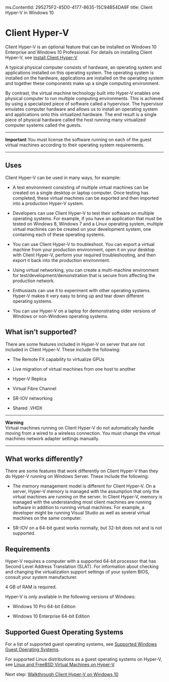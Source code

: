 ms.ContentId: 295275F2-45D0-4177-8635-15C94B54DA8F 
title: Client Hyper-V in Windows 10

# Client Hyper-V # 
 
Client Hyper-V is an optional feature that can be installed on Windows 10 Enterprise and Windows 10 Professional. For details on installing Client Hyper-V, see [Install Client Hyper-V](..\quick_start\step3.md) 

A typical physical computer consists of hardware, an operating system and applications installed on this operating system. The operating system is installed on the hardware, applications are installed on the operating system and together these components make up a single computing environment.

By contrast, the virtual machine technology built into Hyper-V enables one physical computer to run multiple computing environments. This is achieved by using a specialized piece of software called a hypervisor. The hypervisor emulates computer hardware and allows us to install an operating system and applications onto this virtualized hardware. The end result is a single piece of physical hardware called the host running many virtualized computer systems called the guests. 


----------
**Important** 
You must license the software running on each of the guest virtual machines according to their operating system requirements.

-----------

## Uses ##
Client Hyper-V can be used in many ways, for example:

- A test environment consisting of multiple virtual machines can be created on a single desktop or laptop computer. Once testing has completed, these virtual machines can be exported and then imported into a production Hyper-V system.

- Developers can use Client Hyper-V to test their software on multiple operating systems. For example, if you have an application that must be tested on Windows 8, Windows 7 and a Linux operating system, multiple virtual machines can be created on your development system, one containing each of these operating systems.

- You can use Client Hyper-V to troubleshoot. You can export a virtual machine from your production environment, open it on your desktop with Client Hyper-V, perform your required troubleshooting, and then export it back into the production environment. 

- Using virtual networking, you can create a multi-machine environment for test/development/demonstration that is secure from affecting the production network.

- Enthusiasts can use it to experiment with other operating systems. Hyper-V makes it very easy to bring up and tear down different operating systems.

- You can use Hyper-V on a laptop for demonstrating older versions of Windows or non-Windows operating systems. 


## What isn’t supported? ##
There are some features included in Hyper-V on server that are not included in Client Hyper-V. These include the following:

- The Remote FX capability to virtualize GPUs 

- Live migration of virtual machines from one host to another

- Hyper-V Replica

- Virtual Fibre Channel

- SR-IOV networking

- Shared .VHDX

-----
**Warning**  
Virtual machines running on Client Hyper-V do not automatically handle moving from a wired to a wireless connection. You must change the virtual machines network adapter settings manually.
 
------

## What works differently? ##
There are some features that work differently on Client Hyper-V than they do Hyper-V running on Windows Server. These include the following:

- The memory management model is different for Client Hyper-V. On a server, Hyper-V memory is managed with the assumption that only the virtual machines are running on the server. In Client Hyper-V, memory is managed with the understanding most client machines are running software in addition to running virtual machines. For example, a developer might be running Visual Studio as well as several virtual machines on the same computer.

- SR-IOV on a 64-bit guest works normally, but 32-bit does not and is not supported.


## Requirements ## 
Hyper-V requires a computer with a supported 64-bit processor that has Second Level Address Translation (SLAT). For information about checking and changing the virtualization support settings of your system BIOS, consult your system manufacturer.

4 GB of RAM is required. 

Hyper-V is only available in the following versions of Windows:

- Windows 10 Pro 64-bit Edition

- Windows 10 Enterprise 64-bit Edition


## Supported Guest Operating Systems ##
For a list of supported guest operating systems, see [Supported Windows Guest Operating Systems](supported_guest_os.md). 

For supported Linux distributions as a guest operating systems on Hyper-V, see [Linux and FreeBSD Virtual Machines on Hyper-V](https://technet.microsoft.com/library/dn531030.aspx).


Next step: [Walkthrough Client Hyper-V on Windows 10](..\quick_start\walkthrough.md) 

